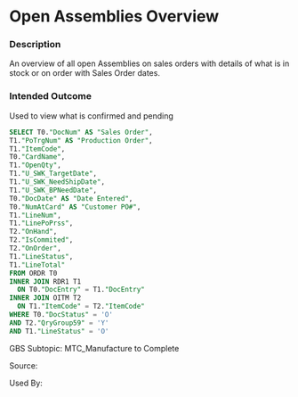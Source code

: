 # Open Assemblies Overview

### Description

​An overview of all open Assemblies on sales orders with details of what is in stock or on order with Sales Order dates.

### Intended Outcome

​Used to view what is confirmed and pending

```sql
SELECT T0."DocNum" AS "Sales Order", 
T1."PoTrgNum" AS "Production Order", 
T1."ItemCode", 
T0."CardName", 
T1."OpenQty", 
T1."U_SWK_TargetDate", 
T1."U_SWK_NeedShipDate", 
T1."U_SWK_BPNeedDate",
T0."DocDate" AS "Date Entered", 
T0."NumAtCard" AS "Customer PO#", 
T1."LineNum", 
T1."LinePoPrss", 
T2."OnHand", 
T2."IsCommited", 
T2."OnOrder", 
T1."LineStatus", 
T1."LineTotal"
FROM ORDR T0
INNER JOIN RDR1 T1
  ON T0."DocEntry" = T1."DocEntry"
INNER JOIN OITM T2
  ON T1."ItemCode" = T2."ItemCode"
WHERE T0."DocStatus" = 'O'
AND T2."QryGroup59" = 'Y'
AND T1."LineStatus" = 'O'
```

GBS Subtopic: MTC_Manufacture to Complete

Source: 

Used By:

